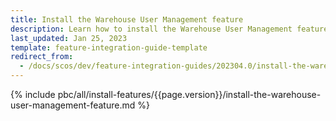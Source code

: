 ```yaml
---
title: Install the Warehouse User Management feature
description: Learn how to install the Warehouse User Management feature in your project
last_updated: Jan 25, 2023
template: feature-integration-guide-template
redirect_from:
  - /docs/scos/dev/feature-integration-guides/202304.0/install-the-warehouse-user-management-feature.html
---
```


{% include pbc/all/install-features/{{page.version}}/install-the-warehouse-user-management-feature.md %} <!-- To edit, see /_includes/pbc/all/install-features/202304.0/install-the-warehouse-user-management-feature.md -->